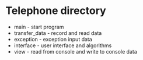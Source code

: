 # Telephone directory

- main - start program
- transfer_data - record and read data
- exception - exception input data
- interface - user interface and algorithms
- view -  read from console and write to console data